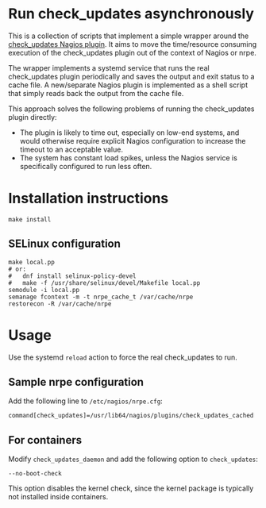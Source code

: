 Run check\_updates asynchronously
=================================

This is a collection of scripts that implement a simple wrapper around the
[check\_updates Nagios plugin](https://github.com/matteocorti/check_updates).
It aims to move the time/resource consuming execution of the check\_updates
plugin out of the context of Nagios or nrpe.

The wrapper implements a systemd service that runs the real check\_updates
plugin periodically and saves the output and exit status to a cache file.
A new/separate Nagios plugin is implemented as a shell script that simply
reads back the output from the cache file.

This approach solves the following problems of running the check\_updates
plugin directly:
  - The plugin is likely to time out, especially on low-end systems, and
    would otherwise require explicit Nagios configuration to increase the
    timeout to an acceptable value.
  - The system has constant load spikes, unless the Nagios service is
    specifically configured to run less often.

# Installation instructions

```shell
make install
```

## SELinux configuration

```
make local.pp
# or:
#   dnf install selinux-policy-devel
#   make -f /usr/share/selinux/devel/Makefile local.pp
semodule -i local.pp
semanage fcontext -m -t nrpe_cache_t /var/cache/nrpe
restorecon -R /var/cache/nrpe
```

# Usage

Use the systemd `reload` action to force the real check\_updates to run.

## Sample nrpe configuration

Add the following line to `/etc/nagios/nrpe.cfg`:

```
command[check_updates]=/usr/lib64/nagios/plugins/check_updates_cached
```

## For containers

Modify `check_updates_daemon` and add the following option to `check_updates`:

```
--no-boot-check
```

This option disables the kernel check, since the kernel package is typically not
installed inside containers.

